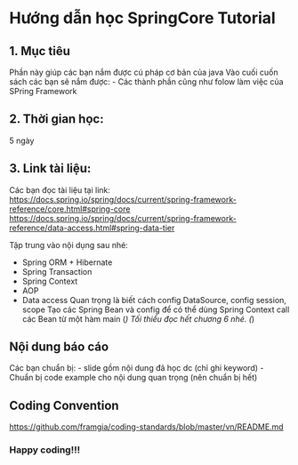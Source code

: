 # Hướng dẫn học SpringCore Tutorial

## 1. Mục tiêu
Phần này giúp các bạn nắm được cú pháp cơ bản của java
Vào cuối cuốn sách các bạn sẽ nắm được:
	- Các thành phần cũng như folow làm việc của SPring Framework

## 2. Thời gian học:
5 ngày

## 3. Link tài liệu:
Các bạn đọc tài liệu tại link:
https://docs.spring.io/spring/docs/current/spring-framework-reference/core.html#spring-core
https://docs.spring.io/spring/docs/current/spring-framework-reference/data-access.html#spring-data-tier

Tập trung vào nội dụng sau nhé:
- Spring ORM + Hibernate
- Spring Transaction
- Spring Context
- AOP
- Data access
Quan trọng là biết cách config DataSource, config session, scope
Tạo các Spring Bean và config để có thể dùng Spring Context call các Bean từ một hàm main
(*) Tối thiểu đọc hết chương 6 nhé. (*)

## Nội dung báo cáo
Các bạn chuẩn bị:
	- slide gồm nội dung đã học dc (chỉ ghi keyword)
	- Chuẩn bị code example cho nội dung quan trọng (nên chuẩn bị hết)

## Coding Convention
https://github.com/framgia/coding-standards/blob/master/vn/README.md

### Happy coding!!!
